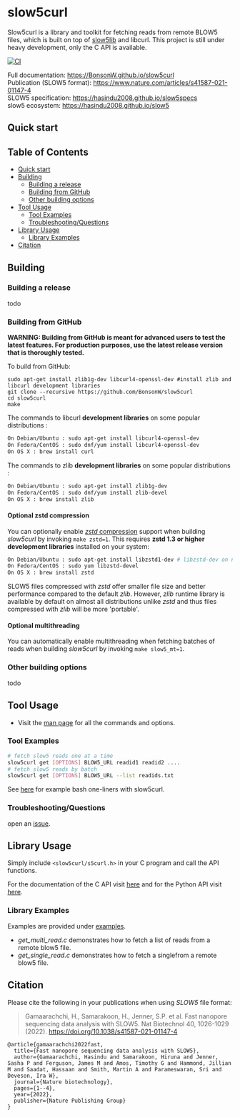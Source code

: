 # slow5curl

Slow5curl is a library and toolkit for fetching reads from remote BLOW5 files, which is built on top of [slow5lib](https://github.com/hasindu2008/slow5lib) and libcurl. This project is still under heavy development, only the C API is available.

[![CI](https://github.com/BonsonW/slow5curl/actions/workflows/c-cpp.yml/badge.svg)](https://github.com/BonsonW/slow5curl/actions/workflows/c-cpp.yml)

Full documentation: https://BonsonW.github.io/slow5curl<br/>
Publication (SLOW5 format): https://www.nature.com/articles/s41587-021-01147-4<br/>
SLOW5 specification: https://hasindu2008.github.io/slow5specs<br/>
slow5 ecosystem: https://hasindu2008.github.io/slow5<br/>

## Quick start

## Table of Contents

- [Quick start](#quick-start)
- [Building](#building)
    - [Building a release](#building-a-release)
    - [Building from GitHub](#building-from-github)
    - [Other building options](#other-building-options)
- [Tool Usage](#tool-usage)
    - [Tool Examples](#tool-examples)
    - [Troubleshooting/Questions](#troubleshootingquestions)
- [Library Usage](#library-usage)
    - [Library Examples](#library-examples)
- [Citation](#citation)

## Building

### Building a release

todo

### Building from GitHub

**WARNING: Building from GitHub is meant for advanced users to test the latest features. For production purposes, use the latest release version that is thoroughly tested.**

To build from GitHub:

```
sudo apt-get install zlib1g-dev libcurl4-openssl-dev #install zlib and libcurl development libraries
git clone --recursive https://github.com/BonsonW/slow5curl
cd slow5curl
make
```

The commands to libcurl __development libraries__ on some popular distributions :
```sh
On Debian/Ubuntu : sudo apt-get install libcurl4-openssl-dev
On Fedora/CentOS : sudo dnf/yum install libcurl4-openssl-dev
On OS X : brew install curl
```

The commands to zlib __development libraries__ on some popular distributions :
```sh
On Debian/Ubuntu : sudo apt-get install zlib1g-dev
On Fedora/CentOS : sudo dnf/yum install zlib-devel
On OS X : brew install zlib
```

#### Optional zstd compression

You can optionally enable [*zstd* compression](https://facebook.github.io/zstd) support when building *slow5curl* by invoking `make zstd=1`. This requires __zstd 1.3 or higher development libraries__ installed on your system:

```sh
On Debian/Ubuntu : sudo apt-get install libzstd1-dev # libzstd-dev on newer distributions if libzstd1-dev is unavailable
On Fedora/CentOS : sudo yum libzstd-devel
On OS X : brew install zstd
```

SLOW5 files compressed with *zstd* offer smaller file size and better performance compared to the default *zlib*. However, *zlib* runtime library is available by default on almost all distributions unlike *zstd* and thus files compressed with *zlib* will be more 'portable'.

#### Optional multithreading

You can automatically enable multithreading when fetching batches of reads when building *slow5curl* by invoking `make slow5_mt=1`.

### Other building options

todo

## Tool Usage

* Visit the [man page](https://bonsonw.github.io/slow5curl/commands.html) for all the commands and options.

### Tool Examples

```sh
# fetch slow5 reads one at a time
slow5curl get [OPTIONS] BLOW5_URL readid1 readid2 ....
# fetch slow5 reads by batch
slow5curl get [OPTIONS] BLOW5_URL --list readids.txt
```

See [here](https://bonsonw.github.io/slow5curl/oneliners.html) for example bash one-liners with slow5curl.



### Troubleshooting/Questions

<!-- Visit the [frequently asked questions](https://hasindu2008.github.io/slow5tools/faq.html) or -->
open an [issue](https://github.com/BonsonW/slow5curl/issues).

## Library Usage

Simply include `<slow5curl/s5curl.h>` in your C program and call the API functions.

For the documentation of the C API visit [here](https://bonsonw.github.io/slow5curl/slow5curl_api/slow5curl) and for the Python API visit [here]().

### Library Examples

Examples are provided under [examples](https://github.com/BonsonW/slow5curl/tree/master/examples).
- *get_multi_read.c* demonstrates how to fetch a list of reads from a remote blow5 file.
- *get_single_read.c* demonstrates how to fetch a singlefrom a remote blow5 file.



## Citation

Please cite the following in your publications when using *SLOW5* file format:

> Gamaarachchi, H., Samarakoon, H., Jenner, S.P. et al. Fast nanopore sequencing data analysis with SLOW5. Nat Biotechnol 40, 1026-1029 (2022). https://doi.org/10.1038/s41587-021-01147-4

```
@article{gamaarachchi2022fast,
  title={Fast nanopore sequencing data analysis with SLOW5},
  author={Gamaarachchi, Hasindu and Samarakoon, Hiruna and Jenner, Sasha P and Ferguson, James M and Amos, Timothy G and Hammond, Jillian M and Saadat, Hassaan and Smith, Martin A and Parameswaran, Sri and Deveson, Ira W},
  journal={Nature biotechnology},
  pages={1--4},
  year={2022},
  publisher={Nature Publishing Group}
}
```
